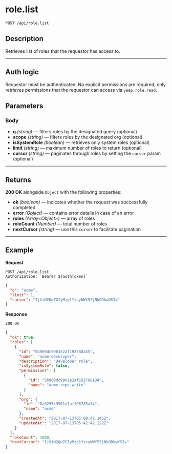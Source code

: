 # role.list

`POST /api/role.list`

## Description

Retrieves list of roles that the requestor has access to.

---

## Auth logic

Requestor must be authenticated. No explicit permissions are required; only retrieves permissions that the requestor can access via `yeep.role.read`.

## Parameters

### Body

- **q** _(string)_ — filters roles by the designated query (optional)
- **scope** _(string)_ — filters roles by the designated org (optional)
- **isSystemRole** _(boolean)_ — retrieves only system roles (optional)
- **limit** _(string)_ — maximum number of roles to return (optional)
- **cursor** _(string)_ — paginates through roles by setting the `cursor` param (optional)

---

## Returns

**200 OK** alongside `Object` with the following properties:

- **ok** _(boolean)_ — indicates whether the request was successfully completed
- **error** _(Object)_ — contains error details in case of an error
- **roles** _(Array\<Object>)_ — array of roles
- **roleCount** _(Number)_ — total number of roles
- **nextCursor** _(string)_ — use this `cursor` to facilitate pagination

---

## Example

**Request**

```
POST /api/role.list
Authorization: `Bearer ${authToken}`
```

```json
{
  "q": "acme",
  "limit": 1,
  "cursor": "IjViN2QwZGIyMzg1YzcyNWY5ZjNkODkwOSI="
}
```

**Response**

`200 OK`

```json
{
  "ok": true,
  "roles": [
    {
      "id": "5b969dc9901e2af192780a35",
      "name": "acme:developer",
      "description": "Developer role",
      "isSystemRole": false,
      "permissions": [
        {
          "id": "5b969dc9901e2af192780a34",
          "name": "acme.repo.write"
        }
      ],
      "org": {
        "id": "8a9295c9901e7af196785a34",
        "name": "acme"
      },
      "createdAt": "2017-07-13T05:00:42.145Z",
      "updatedAt": "2017-07-13T05:42:42.222Z"
    }
  ],
  "roleCount": 1000,
  "nextCursor": "IjViN2QwZGIyMzg1YzcyNWY5ZjNkODkwYSI="
}
```
